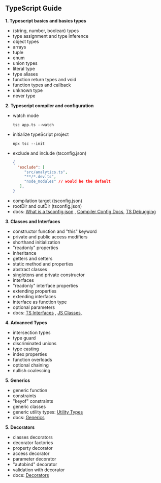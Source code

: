## TypeScript Guide

**1. Typescript basics and basics types** 
   - (string, number, boolean) types
   - type assignment and type inference
   - object types
   - arrays
   - tuple
   - enum
   - union types
   - literal type
   - type aliases
   - function return types and void
   - function types and callback
   - unknown type
   - never type
     
**2. Typescript compiler and configuration**
   - watch mode
     ```
     tsc app.ts --watch
     ```
   - initialize typeScript project
     ```
     npx tsc --init
     ```
   - exclude and include (tsconfig.json)
     ```json
     {
       "exclude": [
          "src/analytics.ts",
          "**/*.dev.ts",
          "node_modules" // would be the default
        ],
     }
     ```
   - compilation target (tsconfig.json)
   - rootDir and outDir (tsconfig.json)
   - docs: [What is a tsconfig.json](https://www.typescriptlang.org/docs/handbook/tsconfig-json.html) , [Compiler Config Docs](https://www.typescriptlang.org/docs/handbook/compiler-options.html), [TS Debugging](https://code.visualstudio.com/docs/typescript/typescript-debugging)
     
**3. Classes and Interfaces** 
   - constructor function and "this" keyword
   - private and public access modifiers
   - shorthand initialization
   - "readonly" properties
   - inheritance
   - getters and setters
   - static method and properties
   - abstract classes
   - singletons and private constructor
   - interfaces
   - "readonly" interface properties
   - extending properties
   - extending interfaces
   - interface as function type
   - optional parameters
   - docs: [TS Interfaces](https://www.typescriptlang.org/docs/handbook/2/objects.html) , [JS Classes](https://developer.mozilla.org/en-US/docs/Web/JavaScript/Reference/Classes),
     
**4. Advanced Types**
   - intersection types
   - type guard
   - discriminated unions
   - type casting
   - index properties
   - function overloads
   - optional chaining
   - nullish coalescing

**5. Generics**
   - generic function
   - constraints
   - "keyof" constraints
   - generic classes
   - generic utility types: [Utility Types](https://www.typescriptlang.org/docs/handbook/utility-types.html#recordkeys-type)
   - docs: [Generics](https://www.typescriptlang.org/docs/handbook/2/generics.html)

**5. Decorators**
   - classes decorators
   - decorator factories
   - property decorator
   - access decorator
   - parameter decorator
   - "autobind" decorator
   - validation with decorator
   - docs: [Decorators](https://www.typescriptlang.org/docs/handbook/decorators.html)
